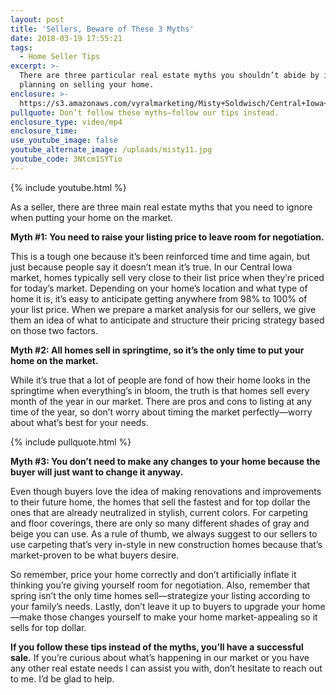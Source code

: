 ```yaml
---
layout: post
title: 'Sellers, Beware of These 3 Myths'
date: 2018-03-19 17:55:21
tags:
  - Home Seller Tips
excerpt: >-
  There are three particular real estate myths you shouldn’t abide by if you’re
  planning on selling your home.
enclosure: >-
  https://s3.amazonaws.com/vyralmarketing/Misty+Soldwisch/Central+Iowa+Real+Estate+Agent-+Biggest+Seller+Mistakes.mp4
pullquote: Don’t follow these myths—follow our tips instead.
enclosure_type: video/mp4
enclosure_time:
use_youtube_image: false
youtube_alternate_image: /uploads/misty11.jpg
youtube_code: 3Ntcm1SYTio
---
```


{% include youtube.html %}

As a seller, there are three main real estate myths that you need to ignore when putting your home on the market.&nbsp;

**Myth #1: You need to raise your listing price to leave room for negotiation.**

This is a tough one because it’s been reinforced time and time again, but just because people say it doesn’t mean it’s true. In our Central Iowa market, homes typically sell very close to their list price when they’re priced for today’s market. Depending on your home’s location and what type of home it is, it’s easy to anticipate getting anywhere from 98% to 100% of your list price. When we prepare a market analysis for our sellers, we give them an idea of what to anticipate and structure their pricing strategy based on those two factors.&nbsp;

**Myth #2: All homes sell in springtime, so it’s the only time to put your home on the market.**

While it’s true that a lot of people are fond of how their home looks in the springtime when everything’s in bloom, the truth is that homes sell every month of the year in our market. There are pros and cons to listing at any time of the year, so don’t worry about timing the market perfectly—worry about what’s best for your needs.&nbsp;

{% include pullquote.html %}

**Myth #3: You don’t need to make any changes to your home because the buyer will just want to change it anyway.**

Even though buyers love the idea of making renovations and improvements to their future home, the homes that sell the fastest and for top dollar the ones that are already neutralized in stylish, current colors. For carpeting and floor coverings, there are only so many different shades of gray and beige you can use. As a rule of thumb, we always suggest to our sellers to use carpeting that’s very in-style in new construction homes because that’s market-proven to be what buyers desire.&nbsp;

So remember, price your home correctly and don’t artificially inflate it thinking you’re giving yourself room for negotiation. Also, remember that spring isn’t the only time homes sell—strategize your listing according to your family’s needs. Lastly, don’t leave it up to buyers to upgrade your home—make those changes yourself to make your home market-appealing so it sells for top dollar.&nbsp;

**If you follow these tips instead of the myths, you’ll have a successful sale.** If you’re curious about what’s happening in our market or you have any other real estate needs I can assist you with, don’t hesitate to reach out to me. I’d be glad to help.
